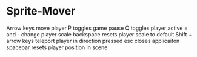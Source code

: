 # Sprite-Mover

Arrow keys move player
P toggles game pause
Q toggles player active
= and - change player scale
backspace resets player scale to default
Shift + arrow keys teleport player in direction pressed
esc closes applicaiton
spacebar resets player position in scene
